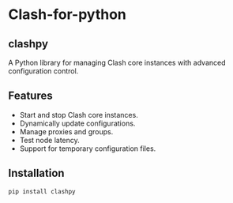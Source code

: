 # Clash-for-python
## clashpy

A Python library for managing Clash core instances with advanced configuration control.

## Features

- Start and stop Clash core instances.
- Dynamically update configurations.
- Manage proxies and groups.
- Test node latency.
- Support for temporary configuration files.

## Installation

```bash
pip install clashpy